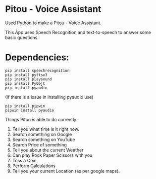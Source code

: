 # Pitou - Voice Assistant

Used Python to make a Pitou - Voice Assistant.

This App uses Speech Recognition and text-to-speech to answer some basic questions.

# Dependencies:
```
pip install speechrecognition
pip install pyttsx3
pip install playsound
pip install PyObjC
pip install pyaudio
```

(If there is a issue in installing pyaudio use)
```
pip install pipwin
pipwin install pyaudio
```

Things Pitou is able to do currently:
1. Tell you what time is it right now.
2. Search something on Google 
3. Search something on YouTube
4. Search Price of something
5. Tell you about the current Weather
6. Can play Rock Paper Scissors with you
7. Toss a Coin
8. Perform Calculations
9. Tell you your current Location (as per google maps).
